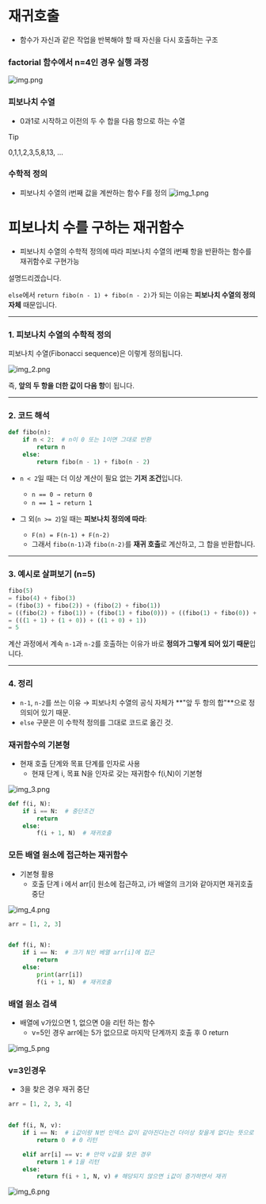 # 재귀호출

- 함수가 자신과 같은 작업을 반복해야 할 때 자신을 다시 호출하는 구조

### factorial 함수에서 n=4인 경우 실행 과정

![img.png](img/img.png)

### 피보나치 수열

- 0과1로 시작하고 이전의 두 수 합을 다음 항으로 하는 수열

> [!TIP]
> 0,1,1,2,3,5,8,13, ...

### 수학적 정의

- 피보나치 수열의 i번째 값을 계싼하는 함수 F를 정의
  ![img_1.png](img/img_1.png)

# 피보나치 수를 구하는 재귀함수

- 피보나치 수열의 수학적 정의에 따라 피보나치 수열의 i번째 항을 반환하는 함수를 재귀함수로 구현가능

설명드리겠습니다.

`else`에서 `return fibo(n - 1) + fibo(n - 2)`가 되는 이유는 **피보나치 수열의 정의 자체** 때문입니다.

---

### 1. 피보나치 수열의 수학적 정의

피보나치 수열(Fibonacci sequence)은 이렇게 정의됩니다.

![img_2.png](img/img_2.png)

즉, **앞의 두 항을 더한 값이 다음 항**이 됩니다.

---

### 2. 코드 해석

```python
def fibo(n):
    if n < 2:  # n이 0 또는 1이면 그대로 반환
        return n
    else:
        return fibo(n - 1) + fibo(n - 2)
```

* `n < 2`일 때는 더 이상 계산이 필요 없는 **기저 조건**입니다.

    * `n == 0 → return 0`
    * `n == 1 → return 1`
* 그 외(`n >= 2`)일 때는 **피보나치 정의에 따라**:

    * `F(n) = F(n-1) + F(n-2)`
    * 그래서 `fibo(n-1)`과 `fibo(n-2)`를 **재귀 호출**로 계산하고, 그 합을 반환합니다.

---

### 3. 예시로 살펴보기 (n=5)

```python
fibo(5)
= fibo(4) + fibo(3)
= (fibo(3) + fibo(2)) + (fibo(2) + fibo(1))
= ((fibo(2) + fibo(1)) + (fibo(1) + fibo(0))) + ((fibo(1) + fibo(0)) + 1)
= (((1 + 1) + (1 + 0)) + ((1 + 0) + 1))
= 5
```

계산 과정에서 계속 `n-1`과 `n-2`를 호출하는 이유가 바로 **정의가 그렇게 되어 있기 때문**입니다.

---

### 4. 정리

* `n-1`, `n-2`를 쓰는 이유 → 피보나치 수열의 공식 자체가 \*\*"앞 두 항의 합"\*\*으로 정의되어 있기 때문.
* `else` 구문은 이 수학적 정의를 그대로 코드로 옮긴 것.

### 재귀함수의 기본형

- 현재 호출 단계와 목표 단계를 인자로 사용
    - 현재 단계 i, 목표 N을 인자로 갖는 재귀함수 f(i,N)이 기본형

![img_3.png](img/img_3.png)

```python
def f(i, N):
    if i == N:  # 중단조건
        return
    else:
        f(i + 1, N)  # 재귀호출
```

### 모든 배열 원소에 접근하는 재귀함수

- 기본형 활용
    - 호출 단계 i 에서 arr[i] 원소에 접근하고, i가 배열의 크기와 같아지면 재귀호출 중단

![img_4.png](img/img_4.png)

```python
arr = [1, 2, 3]


def f(i, N):
    if i == N:  # 크기 N인 베열 arr[i]에 접근
        return
    else:
        print(arr[i])
        f(i + 1, N)  # 재귀호출
```

### 배열 원소 검색

- 배열에 v가있으면 1, 없으면 0을 리턴 하는 함수
    - v=5인 경우 arr에는 5가 없으므로 마지막 단계까지 호출 후 0 return

![img_5.png](img/img_5.png)

### v=3인경우

- 3을 찾은 경우 재귀 중단

```python
arr = [1, 2, 3, 4]


def f(i, N, v):
    if i == N:  # i값이랑 N번 인덱스 값이 같아진다는건 더이상 찾을게 없다는 뜻으로
        return 0  # 0 리턴

    elif arr[i] == v: # 만약 v값을 찾은 경우
        return 1 # 1을 리턴
    else:
        return f(i + 1, N, v) # 해당되지 않으면 i값이 증가하면서 재귀
```
![img_6.png](img/img_6.png)


